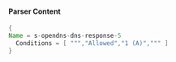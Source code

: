 #### Parser Content
```Java
{
Name = s-opendns-dns-response-5
  Conditions = [ ""","Allowed","1 (A)",""" ]
}
```